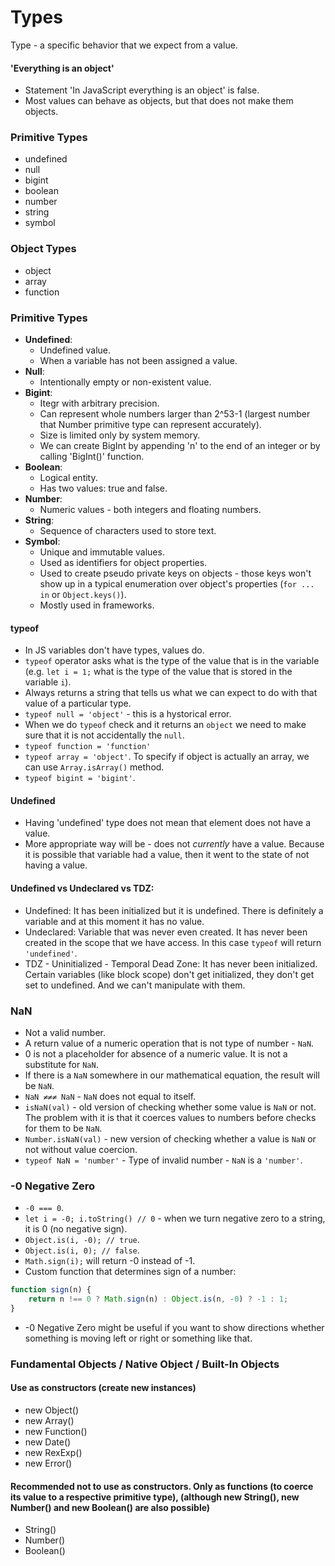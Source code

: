 # Types

Type - a specific behavior that we expect from a value.

#### 'Everything is an object'

- Statement 'In JavaScript everything is an object' is false.
- Most values can behave as objects, but that does not make them objects. 


### Primitive Types
- undefined
- null
- bigint
- boolean
- number
- string
- symbol


### Object Types
- object
- array
- function


### Primitive Types
- <b>Undefined</b>: 
    - Undefined value. 
    - When a variable has not been assigned a value.
- <b>Null</b>: 
    - Intentionally empty or non-existent value.
- <b>Bigint</b>: 
    - Itegr with arbitrary precision. 
    - Can represent whole numbers larger than 2^53-1 (largest number that Number primitive type can represent accurately).
    - Size is limited only by system memory.
    - We can create BigInt by appending 'n' to the end of an integer or by calling 'BigInt()' function.
- <b>Boolean</b>: 
    - Logical entity. 
    - Has two values: true and false.
- <b>Number</b>: 
    - Numeric values - both integers and floating numbers.
- <b>String</b>: 
    - Sequence of characters used to store text.
- <b>Symbol</b>: 
    - Unique and immutable values. 
    - Used as identifiers for object properties. 
    - Used to create pseudo private keys on objects - those keys won't show up in a typical enumeration over object's properties (```for ... in``` or ```Object.keys()```).
    - Mostly used in frameworks.


#### typeof 
- In JS variables don't have types, values do.
- ```typeof``` operator asks what is the type of the value that is in the variable (e.g. ```let i = 1;``` what is the type of the value that is stored in the variable ```i```).
- Always returns a string that tells us what we can expect to do with that value of a particular type.
- ```typeof null = 'object'``` - this is a hystorical error.
- When we do ```typeof``` check and it returns an ```object``` we need to make sure that it is not accidentally the ```null```.
- ```typeof function = 'function'```
- ```typeof array = 'object'```. To specify if object is actually an array, we can use ```Array.isArray()``` method.
- ```typeof bigint = 'bigint'```.


#### Undefined
- Having 'undefined' type does not mean that element does not have a value.
- More appropriate way will be - does not <i>currently</i> have a value. Because it is possible that variable had a value, then it went to the state of not having a value.


#### Undefined vs Undeclared vs TDZ: 

- Undefined: It has been initialized but it is undefined. There is definitely a variable and at this moment it has no value.
- Undeclared: Variable that was never even created. It has never been created in the scope that we have access. In this case ```typeof``` will return ```'undefined'```.
- TDZ - Uninitialized - Temporal Dead Zone: It has never been initialized. Certain variables (like block scope) don't get initialized, they don't get set to undefined. And we can't manipulate with them.


### NaN
- Not a valid number.
- A return value of a  numeric operation that is not type of number - ```NaN```. 
- 0 is not a placeholder for absence of a numeric value. It is not a substitute for ```NaN```.
- If there is a ```NaN``` somewhere in our mathematical equation, the result will be ```NaN```.
- ```NaN ≠≠≠ NaN``` - ```NaN``` does not equal to itself.
- ```isNaN(val)``` - old version of checking whether some value is ```NaN``` or not. The problem with it is that it coerces values to numbers before checks for them to be ```NaN```.
- ```Number.isNaN(val)``` - new version of checking whether a value is ```NaN``` or not without value coercion. 
- ```typeof NaN = 'number'``` - Type of invalid number - ```NaN``` is a ```'number'```.


### -0 Negative Zero
- ```-0 === 0```.
- ```let i = -0; i.toString() // 0``` - when we turn negative zero to a string, it is 0 (no negative sign).
- ```Object.is(i, -0); // true```.
- ```Object.is(i, 0); // false```.
- ```Math.sign(i);``` will return -0 instead of -1.
- Custom function that determines sign of a number:
``` js
function sign(n) {
    return n !== 0 ? Math.sign(n) : Object.is(n, -0) ? -1 : 1;
}
```
- -0 Negative Zero might be useful if you want to show directions whether something is moving left or right or something like that.




### Fundamental Objects / Native Object / Built-In Objects

#### Use as constructors (create new instances)

- new Object()
- new Array()
- new Function()
- new Date()
- new RexExp()
- new Error()

#### Recommended not to use as constructors. Only as functions (to coerce its value to a respective primitive type), (although new String(), new Number() and new Boolean() are also possible)

- String()
- Number()
- Boolean()